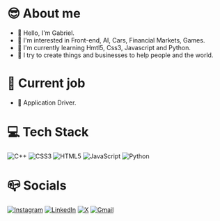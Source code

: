 # 😎 About me

- 👋 Hello, I'm Gabriel.
- 👀 I'm interested in Front-end, AI, Cars, Financial Markets, Games.
- 🌱 I'm currently learning Hmtl5, Css3, Javascript and Python.
- 💞️ I try to create things and businesses to help people and the world.

# 🚀 Current job

- 🚕 Application Driver.

# 💻 Tech Stack

![C++](https://img.shields.io/badge/c++-%2300599C.svg?style=for-the-badge&logo=c%2B%2B&logoColor=white) ![CSS3](https://img.shields.io/badge/css3-%231572B6.svg?style=for-the-badge&logo=css3&logoColor=white) ![HTML5](https://img.shields.io/badge/html5-%23E34F26.svg?style=for-the-badge&logo=html5&logoColor=white) ![JavaScript](https://img.shields.io/badge/javascript-%23323330.svg?style=for-the-badge&logo=javascript&logoColor=%23F7DF1E) ![Python](https://img.shields.io/badge/python-3670A0?style=for-the-badge&logo=python&logoColor=ffdd54)

# 📪 Socials

[![Instagram](https://img.shields.io/badge/Instagram-%23E4405F.svg?style=for-the-badge&logo=Instagram&logoColor=white)](https://www.instagram.com/nc_gabezin/) [![LinkedIn](https://img.shields.io/badge/linkedin-%230077B5.svg?style=for-the-badge&logo=linkedin&logoColor=white)](https://www.linkedin.com/in/gabriel-nascimento-16138b244/) [![X](https://img.shields.io/badge/X-%23000000.svg?style=for-the-badge&logo=X&logoColor=white)](https://twitter.com/gabezin01) [![Gmail](https://img.shields.io/badge/Gmail-D14836?style=for-the-badge&logo=gmail&logoColor=white)](gabre.nascimento32@gmail.com)